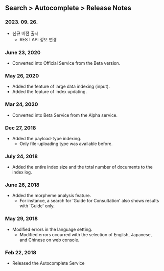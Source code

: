 ## Search > Autocomplete > Release Notes

### 2023. 09. 26.

- 신규 버전 출시
    - REST API 정보 변경

### June 23, 2020

- Converted into Official Service from the Beta version.

### May 26, 2020

- Added the feature of large data indexing (input).
- Added the feature of index updating.

### Mar 24, 2020

- Converted into Beta Service from the Alpha service.

### Dec 27, 2018

- Added the payload-type indexing.
  - Only file-uploading type was available before.

### July 24, 2018

- Added the entire index size and the total number of documents to the index log.

### June 26, 2018

- Added the morpheme analysis feature.  
  - For instance, a search for 'Guide for Consultation' also shows results with 'Guide' only.

### May 29, 2018

- Modified errors in the language setting.
  - Modified errors occurred with the selection of English, Japanese, and Chinese on web console.   

### Feb 22, 2018

- Released the Autocomplete Service
